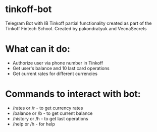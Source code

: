 # tinkoff-bot
Telegram Bot with IB Tinkoff partial functionality created as part of the Tinkoff Fintech School.
Created by pakondratyuk and VecnaSecrets

# What can it do:
- Authorize user via phone number in Tinkoff
- Get user's balance and 10 last card operations
- Get current rates for different currencies
 
# Commands to interact with bot:
- /rates or /r - to get currency rates
- /balance or /b - to get current balance
- /history or /h - to get last operations
- /help or /h - for help


